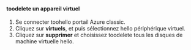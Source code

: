 #### <a name="toodelete-a-virtual-device"></a>toodelete un appareil virtuel

1. Se connecter toohello portail Azure classic.
2. Cliquez sur **virtuels**, et puis sélectionnez hello périphérique virtuel.
3. Cliquez sur **supprimer** et choisissez toodelete tous les disques de machine virtuelle hello.


